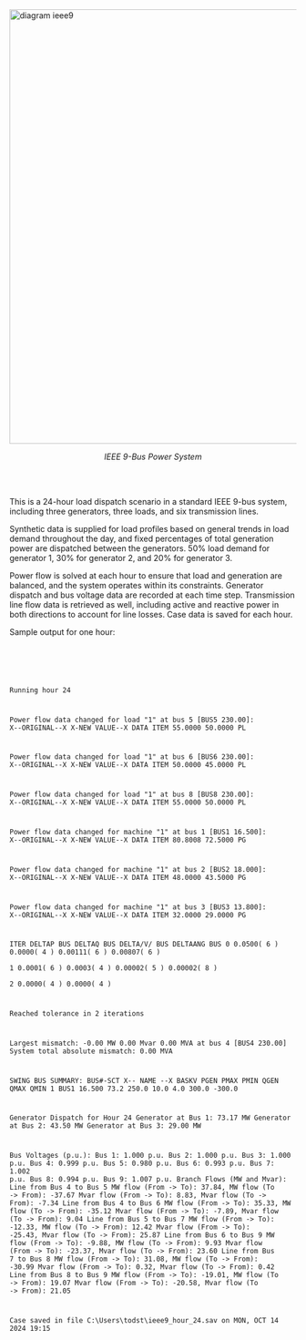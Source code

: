 <img width="763" alt="diagram ieee9" src="https://github.com/user-attachments/assets/9544356d-9bc0-4205-a33d-9b85a78e4df0">
<body><p align="center"><i>IEEE 9-Bus Power System</i></p></body>

<br><br>

  This is a 24-hour load dispatch scenario in a standard IEEE 9-bus system, including three generators, three loads, and six transmission lines.

  Synthetic data is supplied for load profiles based on general trends in load demand throughout the day, and fixed percentages of total generation power are dispatched between the generators. 
50% load demand for generator 1, 30% for generator 2, and 20% for generator 3.

  Power flow is solved at each hour to ensure that load and generation are balanced, and the system operates within its constraints. Generator dispatch and bus voltage data are recorded at each time step. Transmission line flow data is retrieved as well, including active and reactive power in both directions to account for line losses. Case data is saved for each hour.


  Sample output for one hour:

  <br>
<pre>
  <code>

Running hour 24

Power flow data changed for load "1" at bus 5 [BUS5        230.00]:
X--ORIGINAL--X  X-NEW VALUE--X  DATA ITEM
    55.0000         50.0000      PL

Power flow data changed for load "1" at bus 6 [BUS6        230.00]:
X--ORIGINAL--X  X-NEW VALUE--X  DATA ITEM
    50.0000         45.0000      PL

Power flow data changed for load "1" at bus 8 [BUS8        230.00]:
X--ORIGINAL--X  X-NEW VALUE--X  DATA ITEM
    55.0000         50.0000      PL

Power flow data changed for machine "1" at bus 1 [BUS1        16.500]:
X--ORIGINAL--X  X-NEW VALUE--X  DATA ITEM
    80.8008         72.5000      PG

Power flow data changed for machine "1" at bus 2 [BUS2        18.000]:
X--ORIGINAL--X  X-NEW VALUE--X  DATA ITEM
    48.0000         43.5000      PG

Power flow data changed for machine "1" at bus 3 [BUS3        13.800]:
X--ORIGINAL--X  X-NEW VALUE--X  DATA ITEM
    32.0000         29.0000      PG

ITER       DELTAP      BUS         DELTAQ      BUS        DELTA/V/      BUS       DELTAANG      BUS
 0         0.0500(      6     )    0.0000(      4     )
                                                           0.00111(      6     )   0.00807(      6     )      
 1         0.0001(      6     )    0.0003(      4     )
                                                           0.00002(      5     )   0.00002(      8     )      
 2         0.0000(      4     )    0.0000(      4     )


Reached tolerance in 2 iterations

Largest mismatch:     -0.00 MW      0.00 Mvar      0.00 MVA at bus 4 [BUS4        230.00]
System total absolute mismatch:                    0.00 MVA

SWING BUS SUMMARY:
 BUS#-SCT X-- NAME --X BASKV      PGEN     PMAX    PMIN      QGEN     QMAX    QMIN
    1     BUS1        16.500      73.2    250.0    10.0       4.0    300.0  -300.0
    
Generator Dispatch for Hour 24
Generator at Bus 1: 73.17 MW
Generator at Bus 2: 43.50 MW
Generator at Bus 3: 29.00 MW

Bus Voltages (p.u.):
Bus 1: 1.000 p.u.
Bus 2: 1.000 p.u.
Bus 3: 1.000 p.u.
Bus 4: 0.999 p.u.
Bus 5: 0.980 p.u.
Bus 6: 0.993 p.u.
Bus 7: 1.002 p.u.
Bus 8: 0.994 p.u.
Bus 9: 1.007 p.u.
Branch Flows (MW and Mvar):
Line from Bus 4 to Bus 5
  MW flow (From -> To): 37.84, MW flow (To -> From): -37.67
  Mvar flow (From -> To): 8.83, Mvar flow (To -> From): -7.34
Line from Bus 4 to Bus 6
  MW flow (From -> To): 35.33, MW flow (To -> From): -35.12
  Mvar flow (From -> To): -7.89, Mvar flow (To -> From): 9.04
Line from Bus 5 to Bus 7
  MW flow (From -> To): -12.33, MW flow (To -> From): 12.42
  Mvar flow (From -> To): -25.43, Mvar flow (To -> From): 25.87
Line from Bus 6 to Bus 9
  MW flow (From -> To): -9.88, MW flow (To -> From): 9.93
  Mvar flow (From -> To): -23.37, Mvar flow (To -> From): 23.60
Line from Bus 7 to Bus 8
  MW flow (From -> To): 31.08, MW flow (To -> From): -30.99
  Mvar flow (From -> To): 0.32, Mvar flow (To -> From): 0.42
Line from Bus 8 to Bus 9
  MW flow (From -> To): -19.01, MW flow (To -> From): 19.07
  Mvar flow (From -> To): -20.58, Mvar flow (To -> From): 21.05

Case saved in file C:\Users\todst\ieee9_hour_24.sav on MON, OCT 14 2024  19:15

</code>
</pre>
